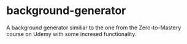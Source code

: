 # background-generator

A background generator similiar to the one from the Zero-to-Mastery course on Udemy with some incresed functionality.

